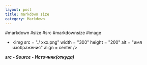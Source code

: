 ```yaml
---
layout: post
title: markdown size
category: Markdown
---
```


#markdown #size #src #markdownsize #image


- \<img src = "./ xxx.png" width = "300" height = "200" alt = "имя изображения" align = center />

***src - Source - Источник(откуда)***
